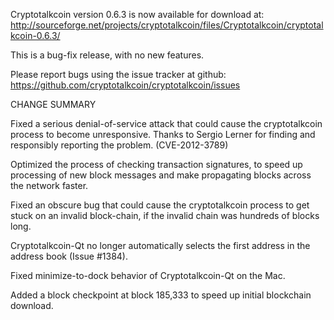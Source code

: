 Cryptotalkcoin version 0.6.3 is now available for download at:
  http://sourceforge.net/projects/cryptotalkcoin/files/Cryptotalkcoin/cryptotalkcoin-0.6.3/

This is a bug-fix release, with no new features.

Please report bugs using the issue tracker at github:
  https://github.com/cryptotalkcoin/cryptotalkcoin/issues

CHANGE SUMMARY

Fixed a serious denial-of-service attack that could cause the
cryptotalkcoin process to become unresponsive. Thanks to Sergio Lerner
for finding and responsibly reporting the problem. (CVE-2012-3789)

Optimized the process of checking transaction signatures, to
speed up processing of new block messages and make propagating
blocks across the network faster.

Fixed an obscure bug that could cause the cryptotalkcoin process to get
stuck on an invalid block-chain, if the invalid chain was
hundreds of blocks long.

Cryptotalkcoin-Qt no longer automatically selects the first address
in the address book (Issue #1384).

Fixed minimize-to-dock behavior of Cryptotalkcoin-Qt on the Mac.

Added a block checkpoint at block 185,333 to speed up initial
blockchain download.
